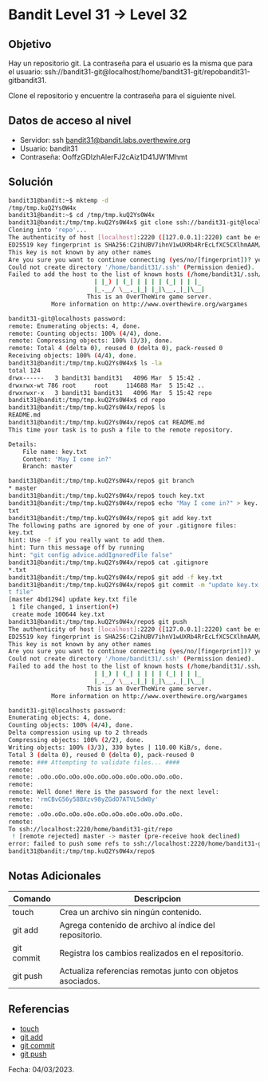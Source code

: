 # Bandit Level 31 → Level 32

## Objetivo
Hay un repositorio git. La contraseña para el usuario es la misma que para el usuario: ssh://bandit31-git@localhost/home/bandit31-git/repobandit31-gitbandit31.

Clone el repositorio y encuentre la contraseña para el siguiente nivel.

## Datos de acceso al nivel
* Servidor: ssh bandit31@bandit.labs.overthewire.org
* Usuario: bandit31
* Contraseña: OoffzGDlzhAlerFJ2cAiz1D41JW1Mhmt

## Solución
``` bash 
bandit31@bandit:~$ mktemp -d
/tmp/tmp.kuQ2Ys0W4x
bandit31@bandit:~$ cd /tmp/tmp.kuQ2Ys0W4x
bandit31@bandit:/tmp/tmp.kuQ2Ys0W4x$ git clone ssh://bandit31-git@localhost:2220/home/bandit31-git/repo
Cloning into 'repo'...
The authenticity of host [localhost]:2220 ([127.0.0.1]:2220) cant be established.
ED25519 key fingerprint is SHA256:C2ihUBV7ihnV1wUXRb4RrEcLfXC5CXlhmAAM/urerLY.
This key is not known by any other names
Are you sure you want to continue connecting (yes/no/[fingerprint])? yes
Could not create directory '/home/bandit31/.ssh' (Permission denied).
Failed to add the host to the list of known hosts (/home/bandit31/.ssh/known_hosts).
                        | |_) | (_| | | | | (_| | | |_
                        |_.__/ \__,_|_| |_|\__,_|_|\__|
                      This is an OverTheWire game server.
            More information on http://www.overthewire.org/wargames

bandit31-git@localhosts password:
remote: Enumerating objects: 4, done.
remote: Counting objects: 100% (4/4), done.
remote: Compressing objects: 100% (3/3), done.
remote: Total 4 (delta 0), reused 0 (delta 0), pack-reused 0
Receiving objects: 100% (4/4), done.
bandit31@bandit:/tmp/tmp.kuQ2Ys0W4x$ ls -la
total 124
drwx------   3 bandit31 bandit31   4096 Mar  5 15:42 .
drwxrwx-wt 786 root     root     114688 Mar  5 15:42 ..
drwxrwxr-x   3 bandit31 bandit31   4096 Mar  5 15:42 repo
bandit31@bandit:/tmp/tmp.kuQ2Ys0W4x$ cd repo
bandit31@bandit:/tmp/tmp.kuQ2Ys0W4x/repo$ ls
README.md
bandit31@bandit:/tmp/tmp.kuQ2Ys0W4x/repo$ cat README.md
This time your task is to push a file to the remote repository.

Details:
    File name: key.txt
    Content: 'May I come in?'
    Branch: master

bandit31@bandit:/tmp/tmp.kuQ2Ys0W4x/repo$ git branch
* master
bandit31@bandit:/tmp/tmp.kuQ2Ys0W4x/repo$ touch key.txt
bandit31@bandit:/tmp/tmp.kuQ2Ys0W4x/repo$ echo "May I come in?" > key.
txt
bandit31@bandit:/tmp/tmp.kuQ2Ys0W4x/repo$ git add key.txt
The following paths are ignored by one of your .gitignore files:
key.txt
hint: Use -f if you really want to add them.
hint: Turn this message off by running
hint: "git config advice.addIgnoredFile false"
bandit31@bandit:/tmp/tmp.kuQ2Ys0W4x/repo$ cat .gitignore
*.txt
bandit31@bandit:/tmp/tmp.kuQ2Ys0W4x/repo$ git add -f key.txt
bandit31@bandit:/tmp/tmp.kuQ2Ys0W4x/repo$ git commit -m "update key.tx
t file"
[master 4bd1294] update key.txt file
 1 file changed, 1 insertion(+)
 create mode 100644 key.txt
bandit31@bandit:/tmp/tmp.kuQ2Ys0W4x/repo$ git push
The authenticity of host [localhost]:2220 ([127.0.0.1]:2220) cant be established.
ED25519 key fingerprint is SHA256:C2ihUBV7ihnV1wUXRb4RrEcLfXC5CXlhmAAM/urerLY.
This key is not known by any other names
Are you sure you want to continue connecting (yes/no/[fingerprint])? yes
Could not create directory '/home/bandit31/.ssh' (Permission denied).
Failed to add the host to the list of known hosts (/home/bandit31/.ssh/known_hosts).
                        | |_) | (_| | | | | (_| | | |_
                        |_.__/ \__,_|_| |_|\__,_|_|\__|
                      This is an OverTheWire game server.
            More information on http://www.overthewire.org/wargames

bandit31-git@localhosts password:
Enumerating objects: 4, done.
Counting objects: 100% (4/4), done.
Delta compression using up to 2 threads
Compressing objects: 100% (2/2), done.
Writing objects: 100% (3/3), 330 bytes | 110.00 KiB/s, done.
Total 3 (delta 0), reused 0 (delta 0), pack-reused 0
remote: ### Attempting to validate files... ####
remote:
remote: .oOo.oOo.oOo.oOo.oOo.oOo.oOo.oOo.oOo.oOo.
remote:
remote: Well done! Here is the password for the next level:
remote: 'rmCBvG56y58BXzv98yZGdO7ATVL5dW8y'
remote:
remote: .oOo.oOo.oOo.oOo.oOo.oOo.oOo.oOo.oOo.oOo.
remote:
To ssh://localhost:2220/home/bandit31-git/repo
 ! [remote rejected] master -> master (pre-receive hook declined)
error: failed to push some refs to ssh://localhost:2220/home/bandit31-git/repo
bandit31@bandit:/tmp/tmp.kuQ2Ys0W4x/repo$
```

## Notas Adicionales
|Comando | Descripcion |
|-----|-------|
| touch | Crea un archivo sin ningún contenido. |
| git add | Agrega contenido de archivo al índice del repositorio. | 
| git commit | Registra los cambios realizados en el repositorio. |
| git push | Actualiza referencias remotas junto con objetos asociados. | 

## Referencias
* [touch](https://www.geeksforgeeks.org/touch-command-in-linux-with-examples/)
* [git add](https://git-scm.com/docs/git-add)
* [git commit](https://git-scm.com/docs/git-commit)
* [git push](https://git-scm.com/docs/git-push)

Fecha: 04/03/2023.